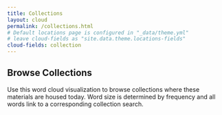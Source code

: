 ```yaml
---
title: Collections
layout: cloud
permalink: /collections.html
# Default locations page is configured in "_data/theme.yml"
# leave cloud-fields as "site.data.theme.locations-fields"
cloud-fields: collection
---
```


## Browse Collections

Use this word cloud visualization to browse collections where these materials are housed today.
Word size is determined by frequency and all words link to a corresponding collection search.
